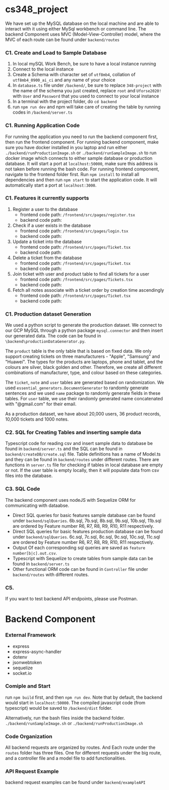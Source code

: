 # cs348_project

We have set up the MySQL database on the local machine and are able to interact with it using either MySql workbench or command line. The backend Component uses MVC (Model-View-Controller) model, where the MVC of each route can be found under `backend/routes`

### C1. Create and Load to Sample Database

1. In local mySQL Work Bench, be sure to have a local instance running
2. Connect to the local instance
3. Create a Schema with character set of `utf8mb4`, collation of `utf8mb4_0900_ai_ci` and any name of your choice
4. In `database.ts` file under `/backend/`, be sure to replace `348-project` with the name of the schema you just created, replace `root` and `Uforse2020!` with `User` and `Password` that you used to connect to your local instance
5. In a terminal with the project folder, do `cd backend`
6. run `npm run dev` and npm will take care of creating the table by running codes in `/backend/server.ts`

### C1. Running Application Code

For running the application you need to run the backend component first, then run the frontend component.
For running backend component, make sure you have docker installed in you laptop and run either `./backend/runProductionImage.sh` or `./backend/runSampleImage.sh` to run docker image which connects to either sample database or production database. It will start a port at `localhost:50000`, make sure this address is not taken before running the bash code.
For running frontend component, navigate to the frontend folder first. Run `npm install` to install all dependencies and then run `npm start` to start the application code. It will automatically start a port at `localhost:3000`.


### C1. Features it currently supports
1. Register a user to the database 
    * frontend code path: `/frontend/src/pages/register.tsx`
    * backend code path: 
2. Check if a user exists in the database
    * frontend code path: `/frontend/src/pages/login.tsx`
    * backend code path: 
3. Update a ticket into the database
    * frontend code path: `/frontend/src/pages/Ticket.tsx`
    * backend code path: 
4. Delete a ticket from the database
    * frontend code path: `/frontend/src/pages/Ticket.tsx`
    * backend code path: 
5. Join ticket with user and product table to find all tickets for a user
    * frontend code path: `/frontend/src/pages/Tickets.tsx`
    * backend code path: 
6. Fetch all notes associate with a ticket order by creation time ascendingly
    * frontend code path: `/frontend/src/pages/Ticket.tsx`
    * backend code path: 

### C1. Production dataset Generation

We used a python script to generate the production dataset. We connect to our GCP MySQL through a python package `mysql.connector` and then insert our generated data. The code can be found in `\backend\productionDataGenerator.py`.

The `product` table is the only table that is based on fixed data. We only support creating tickets on three manufacturers - "Apple", "Samsung" and "Huawei". The types for the products are laptops, phone and tablet, and the colours are silver, black golden and other. Therefore, we create all different combinations of manufacturer, type, and colour based on these categories.

The `ticket`, `note` and `user` tables are generated based on randomization. We used `essential_generators.DocumentGenerator` to randomly generate sentences and we used `name` package to randomly generate fields in these tables. For `user` table, we use their randomly generated name concatenated with "@gmail.com" for their email. 

As a production dataset, we have about 20,000 users, 36 product records, 10,000 tickets and 1000 notes.


### C2. SQL for Creating Tables and inserting sample data

Typescript code for reading csv and insert sample data to database be found in `backend/server.ts` and the SQL can be found in `backend/createDB/create.sql` file. Table definitions has a name of Model.ts and they can be found in `backend/routes` under different routes. There are functions in `server.ts` file for checking if tables in local database are empty or not. If the user table is empty locally, then it will populate data from csv files into the database.

### C3. SQL Code

The backend component uses nodeJS with Sequelize ORM for communicating with dataabse. 
- Direct SQL queries for basic features sample database can be found under `backend/sqlQueries`. 6b.sql, 7b.sql, 8b.sql, 9b.sql, 10b.sql, 11b.sql are ordered by Feature number R6, R7, R8, R9, R10, R11 respectively.
- Direct SQL queries for basic features production database can be found under `backend/sqlQueries`. 6c.sql, 7c.sql, 8c.sql, 9c.sql, 10c.sql, 11c.sql are ordered by Feature number R6, R7, R8, R9, R10, R11 respectively.
- Output Of each corresponding sql queries are saved as `feature number[b|c].out.csv`.
- Typescript with Sequelize to create tables from sample data can be found in `backend/server.ts`
- Other functional ORM code can be found in `Controller` file under `backend/routes` with different routes. 

### C5. 

If you want to test backend API endpoints, please use Postman.

# Backend Component

### External Framework

- express
- express-async-handler
- dotenv
- jsonwebtoken
- sequelize
- socket.io

### Comiple and Start

run `npm build` first, and then `npm run dev`. Note that by default, the backend would start in `localhost:50000`. The compiled javascript code (from typescript) would be saved to `/backend/dist` folder.

Alternatively, run the bash files inside the backend folder. `./backend/runSampleImage.sh` or `./backend/runProductionImage.sh`


### Code Organization

All backend requests are organized by routes. And Each route under the `routes` folder has three files. One for different requests under the big route, and a controller file and a model file to add functionalities.

### API Request Example

backend request examples can be found under `backend/exampleAPI`
